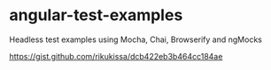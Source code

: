 # angular-test-examples
Headless test examples using Mocha, Chai, Browserify and ngMocks

https://gist.github.com/rikukissa/dcb422eb3b464cc184ae
